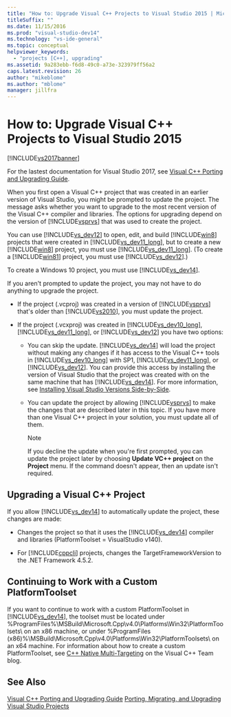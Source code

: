 ```yaml
---
title: "How to: Upgrade Visual C++ Projects to Visual Studio 2015 | Microsoft Docs"
titleSuffix: ""
ms.date: 11/15/2016
ms.prod: "visual-studio-dev14"
ms.technology: "vs-ide-general"
ms.topic: conceptual
helpviewer_keywords:
  - "projects [C++], upgrading"
ms.assetid: 9a283ebb-f6d8-49c0-a73e-323979ff56a2
caps.latest.revision: 26
author: "mikeblome"
ms.author: "mblome"
manager: jillfra
---
```

# How to: Upgrade Visual C++ Projects to Visual Studio 2015
[!INCLUDE[vs2017banner](../includes/vs2017banner.md)]

For the lastest documentation for Visual Studio 2017, see [Visual C++ Porting and Upgrading Guide](https://docs.microsoft.com/cpp/porting/visual-cpp-porting-and-upgrading-guide).

When you first open a Visual C++ project that was created in an earlier version of Visual Studio, you might be prompted to update the project. The message asks whether you want to upgrade to the most recent version of the Visual C++ compiler and libraries. The options for upgrading depend on the version of [!INCLUDE[vsprvs](../includes/vsprvs-md.md)] that was used to create the project.

 You can use [!INCLUDE[vs_dev12](../includes/vs-dev12-md.md)] to open, edit, and build [!INCLUDE[win8](../includes/win8-md.md)] projects that were created in [!INCLUDE[vs_dev11_long](../includes/vs-dev11-long-md.md)], but to create a new [!INCLUDE[win8](../includes/win8-md.md)] project, you must use [!INCLUDE[vs_dev11_long](../includes/vs-dev11-long-md.md)]. (To create a [!INCLUDE[win81](../includes/win81-md.md)] project, you must use [!INCLUDE[vs_dev12](../includes/vs-dev12-md.md)].)

 To create a Windows 10 project, you must use [!INCLUDE[vs_dev14](../includes/vs-dev14-md.md)].

 If you aren't prompted to update the project, you may not have to do anything to upgrade the project.

- If the project (.vcproj) was created in a version of [!INCLUDE[vsprvs](../includes/vsprvs-md.md)] that's older than [!INCLUDE[vs2010](../includes/vs2010-md.md)], you must update the project.

- If the project (.vcxproj) was created in [!INCLUDE[vs_dev10_long](../includes/vs-dev10-long-md.md)],  [!INCLUDE[vs_dev11_long](../includes/vs-dev11-long-md.md)], or [!INCLUDE[vs_dev12](../includes/vs-dev12-md.md)] you have two options:

  - You can skip the update. [!INCLUDE[vs_dev14](../includes/vs-dev14-md.md)] will load the project without making any changes if it has access to the Visual C++ tools in [!INCLUDE[vs_dev10_long](../includes/vs-dev10-long-md.md)] with SP1,  [!INCLUDE[vs_dev11_long](../includes/vs-dev11-long-md.md)], or [!INCLUDE[vs_dev12](../includes/vs-dev12-md.md)]. You can provide this access by installing the version of Visual Studio that the project was created with on the same machine that has [!INCLUDE[vs_dev14](../includes/vs-dev14-md.md)]. For more information, see [Installing Visual Studio Versions Side-by-Side](../install/install-visual-studio-versions-side-by-side.md).

  - You can update the project by allowing [!INCLUDE[vsprvs](../includes/vsprvs-md.md)] to make the changes that are described later in this topic. If you have more than one Visual C++ project in your solution, you must update all of them.

    > [!NOTE]
    > If you decline the update when you're first prompted, you can update the project later by choosing **Update VC++ project** on the **Project** menu. If the command doesn't appear, then an update isn't required.

## Upgrading a Visual C++ Project
 If you allow [!INCLUDE[vs_dev14](../includes/vs-dev14-md.md)] to automatically update the project, these changes are made:

- Changes the project so that it uses the [!INCLUDE[vs_dev14](../includes/vs-dev14-md.md)] compiler and libraries (PlatformToolset = VisualStudio v140).

- For [!INCLUDE[cppcli](../includes/cppcli-md.md)] projects, changes the TargetFrameworkVersion to the .NET Framework 4.5.2.

## Continuing to Work with a Custom PlatformToolset
 If you want to continue to work with a custom PlatformToolset in [!INCLUDE[vs_dev14](../includes/vs-dev14-md.md)], the toolset must be located under %ProgramFiles%\MSBuild\Microsoft.Cpp\v4.0\Platforms\Win32\PlatformToolsets\ on an x86 machine, or under %ProgramFiles (x86)%\MSBuild\Microsoft.Cpp\v4.0\Platforms\Win32\PlatformToolsets\ on an x64 machine. For information about how to create a custom PlatformToolset, see [C++ Native Multi-Targeting](http://go.microsoft.com/fwlink/?LinkId=248587) on the Visual C++ Team blog.

## See Also
 [Visual C++ Porting and Upgrading Guide](https://msdn.microsoft.com/library/f5fbcc3d-aa72-41a6-ad9a-a706af2166fb)
 [Porting, Migrating, and Upgrading Visual Studio Projects](../porting/porting-migrating-and-upgrading-visual-studio-projects.md)
